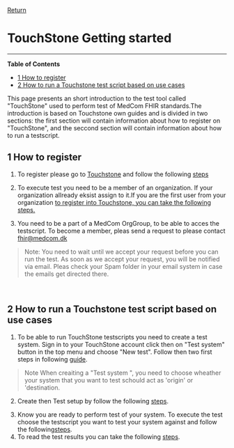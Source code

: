 [Return](../../index.md)

# TouchStone Getting started
<hr>

**Table of Contents**
* [1 How to register](#1-how-to-register)
* [2 How to run a Touchstone test script based on use cases](#2-how-to-run-a-touchstone-test-script-based-on-use-cases)

<!-- [3 Touchstone .NET client Demo](#3-touchstone-net-client-demo)
 [4 Java FHIR client setup](#4-java-fhir-client-setup) -->

This page presents an short introduction to the test tool called "TouchStone" used to perform test of MedCom FHIR standards.The introduction is based on Touchstone own guides and is divided in two sections: the first section will contain information about how to register on "TouchStone", and the seccond section will contain information about how to run a testscript. 



## 1 How to register

1. To register please go to <a href="https://touchstone.aegis.net/touchstone/login" target="_blank">Touchstone</a> and follow the following <a href="https://touchstone.aegis.net/touchstone/userguide/html/registration-and-login/register.html" target= "_blank">steps</a>

2. To execute test you need to be a member of an organization. If your organization allready eksist assign to it.If you are the first user from your organization  <a href="to register into Touchstone, you can take the following steps:" target="_blank">to register into Touchstone, you can take the following steps. </a> 

3. You need to be a part of a MedCom OrgGroup, to be able to acces the testscript. To become a member, pleas send a request to please contact <a href="mailto:fhir@medcom.dk">fhir@medcom.dk</a>

> Note: You need to wait until we accept your request before you can run the test. As soon as we accept your request, you will be notified via email. Pleas check your Spam folder in your email system in case the emails get directed there.
<br>

## 2 How to run a Touchstone test script based on use cases

1. To be able to run TouchStone testscripts you need to create a test system. Sign in to your TouchStone account click then on "Test system" button in the top menu and choose "New test". Follow then  two first steps in following  <a href="https://touchstone.aegis.net/touchstone/userguide/html/test-systems/creating.html" target="_blank">guide</a>. 
 >Note When creaiting a "Test system ", you need to choose wheather your system that you want to test schould act as 'origin' or 'destination.

2. Create then Test setup by follow the following <a href="https://touchstone.aegis.net/touchstone/userguide/html/executing-tests/test-setup.html" target="_blank">steps</a>. 
<!-- 3. Ensure that you have a program that can build and use API to test   -->
3. Know you are ready to perform test of your system. To execute the test choose the testscript you want to test your system against and follow the following<a href="https://touchstone.aegis.net/touchstone/userguide/html/executing-tests/test-execs.html" target="_blank">steps</a>.  
4. To read the test results you can take the following <a href="https://touchstone.aegis.net/touchstone/userguide/html/executing-tests/test-exec-results.html" target="_blank">steps</a>.



<!-- ## 3 Touchstone .NET client Demo
[Demo of a .NET client](https://github.com/medcomdk/touchstone-client-demo-dotnet) calling the MedCom Touchstone test Suite 


## 4 Java FHIR client setup
[http://svn.medcom.dk/svn/drafts/TestProcedurer/Touchstone/MedcomTouchstoneTest/java%20FHIR%20client.pptx](http://svn.medcom.dk/svn/drafts/TestProcedurer/Touchstone/MedcomTouchstoneTest/java%20FHIR%20client.pptx) -->

<!-- ## 5 Release Notes

[The latest changes of this page can be found here.](ReleaseNotesTouchStoneGettingStarted.md) -->
